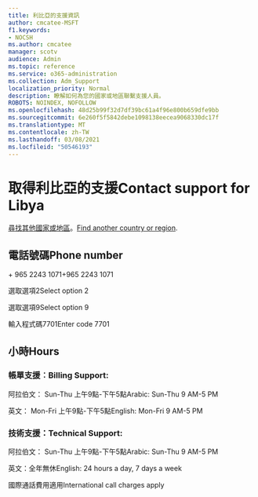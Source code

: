 ```yaml
---
title: 利比亞的支援資訊
author: cmcatee-MSFT
f1.keywords:
- NOCSH
ms.author: cmcatee
manager: scotv
audience: Admin
ms.topic: reference
ms.service: o365-administration
ms.collection: Adm_Support
localization_priority: Normal
description: 瞭解如何為您的國家或地區聯繫支援人員。
ROBOTS: NOINDEX, NOFOLLOW
ms.openlocfilehash: 48d25b99f32d7df39bc61a4f96e800b659dfe9bb
ms.sourcegitcommit: 6e260f5f5842debe1098138eecea9068330dc17f
ms.translationtype: MT
ms.contentlocale: zh-TW
ms.lasthandoff: 03/08/2021
ms.locfileid: "50546193"
---
```

# <a name="contact-support-for-libya"></a><span data-ttu-id="8c652-103">取得利比亞的支援</span><span class="sxs-lookup"><span data-stu-id="8c652-103">Contact support for Libya</span></span>

<span data-ttu-id="8c652-104">[尋找其他國家或地區](../contact-support-for-business-products.md)。</span><span class="sxs-lookup"><span data-stu-id="8c652-104">[Find another country or region](../contact-support-for-business-products.md).</span></span>

## <a name="phone-number"></a><span data-ttu-id="8c652-105">電話號碼</span><span class="sxs-lookup"><span data-stu-id="8c652-105">Phone number</span></span>
<span data-ttu-id="8c652-106">+ 965 2243 1071</span><span class="sxs-lookup"><span data-stu-id="8c652-106">+965 2243 1071</span></span>

<span data-ttu-id="8c652-107">選取選項2</span><span class="sxs-lookup"><span data-stu-id="8c652-107">Select option 2</span></span>

<span data-ttu-id="8c652-108">選取選項9</span><span class="sxs-lookup"><span data-stu-id="8c652-108">Select option 9</span></span>

<span data-ttu-id="8c652-109">輸入程式碼7701</span><span class="sxs-lookup"><span data-stu-id="8c652-109">Enter code 7701</span></span>

## <a name="hours"></a><span data-ttu-id="8c652-110">小時</span><span class="sxs-lookup"><span data-stu-id="8c652-110">Hours</span></span>
### <a name="billing-support"></a><span data-ttu-id="8c652-111">帳單支援︰</span><span class="sxs-lookup"><span data-stu-id="8c652-111">Billing Support:</span></span>

<span data-ttu-id="8c652-112">阿拉伯文： Sun-Thu 上午9點-下午5點</span><span class="sxs-lookup"><span data-stu-id="8c652-112">Arabic: Sun-Thu 9 AM-5 PM</span></span>

<span data-ttu-id="8c652-113">英文： Mon-Fri 上午9點-下午5點</span><span class="sxs-lookup"><span data-stu-id="8c652-113">English: Mon-Fri 9 AM-5 PM</span></span>

### <a name="technical-support"></a><span data-ttu-id="8c652-114">技術支援：</span><span class="sxs-lookup"><span data-stu-id="8c652-114">Technical Support:</span></span>

<span data-ttu-id="8c652-115">阿拉伯文： Sun-Thu 上午9點-下午5點</span><span class="sxs-lookup"><span data-stu-id="8c652-115">Arabic: Sun-Thu 9 AM-5 PM</span></span>

<span data-ttu-id="8c652-116">英文：全年無休</span><span class="sxs-lookup"><span data-stu-id="8c652-116">English: 24 hours a day, 7 days a week</span></span>

<span data-ttu-id="8c652-117">國際通話費用適用</span><span class="sxs-lookup"><span data-stu-id="8c652-117">International call charges apply</span></span>
